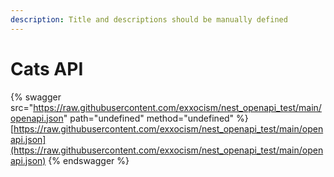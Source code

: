 ```yaml
---
description: Title and descriptions should be manually defined
---
```


# Cats API

{% swagger src="https://raw.githubusercontent.com/exxocism/nest_openapi_test/main/openapi.json" path="undefined" method="undefined" %}
[https://raw.githubusercontent.com/exxocism/nest_openapi_test/main/openapi.json](https://raw.githubusercontent.com/exxocism/nest_openapi_test/main/openapi.json)
{% endswagger %}
